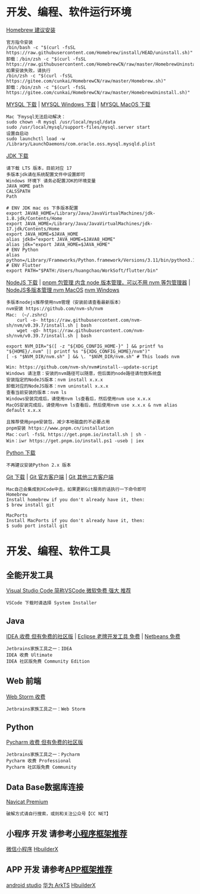 # 开发、编程、软件运行环境
[Homebrew 建议安装](https://brew.sh/)
```text
官方指令安装
/bin/bash -c "$(curl -fsSL https://raw.githubusercontent.com/Homebrew/install/HEAD/uninstall.sh)"
卸载：/bin/zsh -c "$(curl -fsSL https://raw.githubusercontent.com/HomebrewCN/raw/master/HomebrewUninstall.sh)"
如果安装失败，请执行
/bin/zsh -c "$(curl -fsSL https://gitee.com/cunkai/HomebrewCN/raw/master/Homebrew.sh)"
卸载：/bin/zsh -c "$(curl -fsSL https://gitee.com/cunkai/HomebrewCN/raw/master/HomebrewUninstall.sh)"
```
[MYSQL 下载](https://dev.mysql.com/downloads/mysql/) |
[MYSQL Windows 下载](https://dev.mysql.com/downloads/installer/) |
[MYSQL MacOS 下载](https://dev.mysql.com/downloads/mysql/)
```text
Mac 下mysql无法启动解决：
sudo chown -R mysql /usr/local/mysql/data
sudo /usr/local/mysql/support-files/mysql.server start
设置自启动
sudo launchctl load -w /Library/LaunchDaemons/com.oracle.oss.mysql.mysqld.plist
```
[JDK 下载](https://www.oracle.com/cn/java/technologies/downloads/)
```text
请下载 LTS 版本，目前对应 17
多版本jdk请在系统配置文件中设置即可
Windows 环境下 请务必配置JDK的环境变量
JAVA_HOME path
CALSSPATH 
Path 
```
```shell
# ENV JDK mac os 下多版本配置
export JAVA8_HOME=/Library/Java/JavaVirtualMachines/jdk-1.8.jdk/Contents/Home
export JAVA_HOME=/Library/Java/JavaVirtualMachines/jdk-17.jdk/Contents/Home
export JAVA_HOME=$JAVA_HOME
alias jdk8="export JAVA_HOME=$JAVA8_HOME"
alias jdk="export JAVA_HOME=$JAVA_HOME"
# ENV Python
alias python=/Library/Frameworks/Python.framework/Versions/3.11/bin/python3.11
# ENV Flutter
export PATH="$PATH:/Users/huangchao/WorkSoft/flutter/bin"
```
[NodeJS 下载](https://nodejs.org/en/download/) |
[pnpm 包管理 内含 node 版本管理，可以不用 nvm 等包管理器](https://www.pnpm.cn/installation/) |
[NodeJS多版本管理 nvm MacOS](https://github.com/nvm-sh/nvm/) [nvm Windows](https://github.com/nvm-sh/nvm#install--update-script)
```text
多版本nodejs推荐使用nvm管理（安装前请查看最新版本）
nvm安装 https://github.com/nvm-sh/nvm
Mac: （~/.zshrc）
    curl -o- https://raw.githubusercontent.com/nvm-sh/nvm/v0.39.7/install.sh | bash
    wget -qO- https://raw.githubusercontent.com/nvm-sh/nvm/v0.39.7/install.sh | bash

export NVM_DIR="$([ -z "${XDG_CONFIG_HOME-}" ] && printf %s "${HOME}/.nvm" || printf %s "${XDG_CONFIG_HOME}/nvm")"
[ -s "$NVM_DIR/nvm.sh" ] && \. "$NVM_DIR/nvm.sh" # This loads nvm

Win: https://github.com/nvm-sh/nvm#install--update-script
Windows 请注意：安装的nvm路径可以随意，但后面的node路径请勿放系统盘
安装指定的NodeJS版本：nvm install x.x.x
卸载对应的NodeJS版本：nvm uninstall x.x.x
查看当前安装的版本：nvm ls
Windows安装完成后，请使用nvm ls查看后，然后使用nvm use x.x.x
MacOS安装完成后，请使用nvm ls查看后，然后使用nvm use x.x.x & nvm alias default x.x.x

且推荐使用pnpm安装包，减少本地磁盘的不必要占用
pnpm安装 https://www.pnpm.cn/installation
Mac：curl -fsSL https://get.pnpm.io/install.sh | sh -
Win：iwr https://get.pnpm.io/install.ps1 -useb | iex
```
[Python 下载](https://www.python.org/downloads/)
```text
不再建议安装Python 2.x 版本
```
[Git 下载](https://git-scm.com/) |
[Git 官方客户端](https://desktop.github.com/) |
[Git 其他三方客户端](https://git-scm.com/downloads/guis)
```text
Mac自己会集成到XCode中去，如果更新Git服务的话执行一下命令即可
Homebrew
Install homebrew if you don't already have it, then:
$ brew install git

MacPorts
Install MacPorts if you don't already have it, then:
$ sudo port install git
```
# 开发、编程、软件工具
## 全能开发工具
[Visual Studio Code 简称VSCode 微软免费 强大 推荐](https://code.visualstudio.com/Download)
```text
VSCode 下载时请选择 System Installer
```
## Java
[IDEA 收费 但有免费的社区版](https://www.jetbrains.com/zh-cn/idea/) |
[Eclipse 老牌开发工具 免费](https://www.eclipse.org/ide/) |
[Netbeans 免费](https://netbeans.apache.org/)
```text
Jetbrains家族工具之一：IDEA
IDEA 收费 Ultimate
IDEA 社区版免费 Community Edition
```
## Web 前端
[Web Storm 收费](https://www.jetbrains.com/webstorm/)
```text
Jetbrains家族工具之一：Web Storm
```
## Python
[Pycharm 收费 但有免费的社区版](https://www.jetbrains.com/pycharm/)
```text
Jetbrains家族工具之一：Pycharm
Pycharm 收费 Professional
Pycharm 社区版免费 Community
```
## Data Base数据库连接
[Navicat Premium](https://www.navicat.com.cn/download/navicat-premium)
```text
破解方式请自行搜索，或则和关注公众号【CC NET】
```
## 小程序 开发 请参考[小程序框架推荐](https://github.com/chao921125/vue-vite)
[微信小程序](https://developers.weixin.qq.com/miniprogram/dev/devtools/download.html)
[HbuilderX](https://www.dcloud.io/hbuilderx.html)
[]()
[]()
## APP 开发 请参考[APP框架推荐](https://github.com/chao921125/vue-vite)
[android studio](https://developer.android.google.cn/studio/)
[华为 ArkTS](https://developer.harmonyos.com/cn/develop/deveco-studio/#download)
[HbuilderX](https://www.dcloud.io/hbuilderx.html)
[]()
